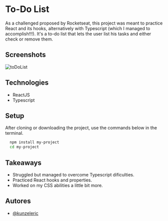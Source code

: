 
# To-Do List

As a challenged proposed by Rocketseat, this project was meant to practice React and its hooks, alternatively with Typescript (which I managed to accomplish!!!). It's a to-do list that lets the user list his tasks and either check or remove them.


## Screenshots

![toDoList](https://github.com/kunzeleric/ignite-todo-list/assets/114115220/3f6d9020-0f61-4d60-bb6a-cf55f2169a16)

## Technologies

- ReactJS
- Typescript

## Setup

After cloning or downloading the project, use the commands below in the terminal.

```bash
  npm install my-project
  cd my-project
```
    
## Takeaways

- Struggled but managed to overcome Typescript dificulties.
- Practiced React hooks and properties.
- Worked on my CSS abilities a little bit more.
## Autores

- [@kunzeleric](https://www.github.com/kunzeleric)

